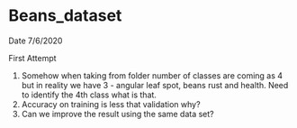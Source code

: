 # Beans_dataset
Date 7/6/2020

First Attempt
1. Somehow when taking from folder number of classes are coming as 4 but in reality we have 3 - angular leaf spot, beans rust and health. Need to identify the 4th class what is that.
2. Accuracy on training is less that validation why?
3. Can we improve the result using the same data set?
